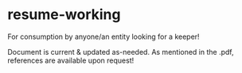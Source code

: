 # resume-working
For consumption by anyone/an entity looking for a keeper!

Document is current & updated as-needed.  As mentioned in the .pdf, references are available upon request!
